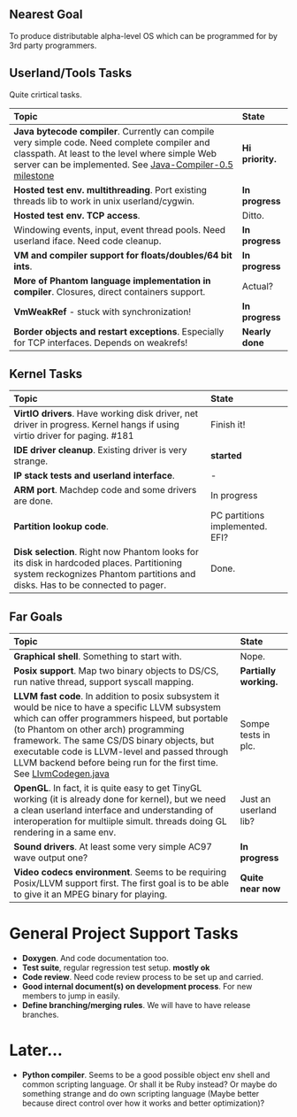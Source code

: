 ## Nearest Goal ##

To produce distributable alpha-level OS which can be programmed for by 3rd party programmers.


## Userland/Tools Tasks ##

Quite crirtical tasks.

|Topic|State|
|:------------------------------------------------------------------------------------------------------------------------------|:-----------------|
| **Java bytecode compiler**. Currently can compile very simple code. Need complete compiler and classpath. At least to the level where simple Web server can be implemented. See [Java-Compiler-0.5 milestone](https://github.com/dzavalishin/phantomuserland/milestones/Java-Compiler-0.5)| **Hi priority.** |
|**Hosted test env. multithreading**. Port existing threads lib to work in unix userland/cygwin.|**In progress**|
|**Hosted test env. TCP access**.|Ditto.|
|Windowing events, input, event thread pools. Need userland iface. Need code cleanup.|**In progress**|
|**VM and compiler support for floats/doubles/64 bit ints**.|**In progress**|
|**More of Phantom language implementation in compiler**. Closures, direct containers support.|Actual?|
|**VmWeakRef** - stuck with synchronization!|**In progress**|
|**Border objects and restart exceptions**. Especially for TCP interfaces. Depends on weakrefs!|**Nearly done**|


## Kernel Tasks ##

|Topic|State|
|:------------------------------------------------------------------------------------------------------------------------------|:-----------------|
|**VirtIO drivers**. Have working disk driver, net driver in progress. Kernel hangs if using virtio driver for paging. #181 |Finish it!|
|**IDE driver cleanup**. Existing driver is very strange.|**started**|
|**IP stack tests and userland interface**.|- |
|**ARM port**. Machdep code and some drivers are done.|In progress|
|**Partition lookup code**. |PC partitions implemented. EFI?|
|**Disk selection**. Right now Phantom looks for its disk in hardcoded places. Partitioning system reckognizes Phantom partitions and disks. Has to be connected to pager.|Done.|

## Far Goals ##

|Topic|State|
|:------------------------------------------------------------------------------------------------------------------------------|:-----------------|
|**Graphical shell**. Something to start with.|Nope.|
|**Posix support**. Map two binary objects to DS/CS, run native thread, support syscall mapping.|**Partially working.**|
|**LLVM fast code**. In addition to posix subsystem it would be nice to have a specific LLVM subsystem which can offer programmers hispeed, but portable (to Phantom on other arch) programming framework. The same CS/DS binary objects, but executable code is LLVM-level and passed through LLVM backend before being run for the first time. See [LlvmCodegen.java](https://github.com/dzavalishin/phantomuserland/blob/master/tools/plc/src/ru/dz/plc/compiler/LlvmCodegen.java)|Sompe tests in plc.|
|**OpenGL**. In fact, it is quite easy to get TinyGL working (it is already done for kernel), but we need a clean userland interface and understanding of interoperation for multiiple simult. threads doing GL rendering in a same env.|Just an userland lib?|
|**Sound drivers**. At least some very simple AC97 wave output one?|**In progress**|
|**Video codecs environment**. Seems to be requiring Posix/LLVM support first. The first goal is to be able to give it an MPEG binary for playing.|**Quite near now**|


# General Project Support Tasks #

  * **Doxygen**. And code documentation too.
  * **Test suite**, regular regression test setup. **mostly ok**
  * **Code review**. Need code review process to be set up and carried.
  * **Good internal document(s) on development process**. For new members to jump in easily.
  * **Define branching/merging rules**. We will have to have release branches.


# Later... #

  * **Python compiler**. Seems to be a good possible object env shell and common scripting language. Or shall it be Ruby instead? Or maybe do something strange and do own scripting language (Maybe better because direct control over how it works and better optimization)? 